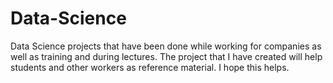 # Data-Science
Data Science projects that have been done while working for companies as well as training and during lectures. The project that I have created will help students and other workers as reference material. I hope this helps.
